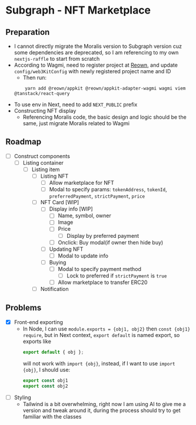 # Subgraph - NFT Marketplace

## Preparation

- I cannot directly migrate the Moralis version to Subgraph version cuz some dependencies are deprecated, so I am
  referencing to my own `nextjs-raffle` to start from scratch
- According to Wagmi, need to register project
  at [Reown](https://cloud.reown.com/app/33eeeaf6-68d0-484a-acd7-9481bbbac365/project/c7f3cab6-f7bd-4cfa-8d42-444abaa9b90b),
  and update `config/web3KitConfig` with newly registered project name and ID
    - Then run:
    ```shell
        yarn add @reown/appkit @reown/appkit-adapter-wagmi wagmi viem @tanstack/react-query
    ```
- To use env in Next, need to add `NEXT_PUBLIC` prefix
- Constructing NFT display
    - Referencing Moralis code, the basic design and logic should be the same, just migrate Moralis related to Wagmi

## Roadmap

- [ ] Construct components
    - [ ] Listing container
        - [ ] Listing item
            - [ ] Listing NFT
                - [ ] Allow marketplace for NFT
                - [ ] Modal to specify params: `tokenAddress`, `tokenId`, `preferredPayment`, `strictPayment`, `price`
            - [ ] NFT Card [WIP]
                - [ ] Display info [WIP]
                    - [ ] Name, symbol, owner
                    - [ ] Image
                    - [ ] Price
                        - [ ] Display by preferred payment
                    - [ ] Onclick: Buy modal(if owner then hide buy)
                - [ ] Updating NFT
                    - [ ] Modal to update info
                - [ ] Buying
                    - [ ] Modal to specify payment method
                        - [ ] Lock to preferred if `strictPayment` is `true`
                    - [ ] Allow marketplace to transfer ERC20
            - [ ] Notification

## Problems

- [x] Front-end exporting
    - In Node, I can use `module.exports = {obj1, obj2}` then `const {obj1} require`, but in Next context,
      `export default` is named export, so exports like
        ```js
        export default { obj };
        ```
        will not work with `import {obj}`, instead, if I want to use `import {obj}`, I should use:
        ```js
        export const obj1
        export const obj2
        ```
- [ ] Styling
    - Tailwind is a bit overwhelming, right now I am using AI to give me a version and tweak around it, during the
      process should try to get familiar with the classes
